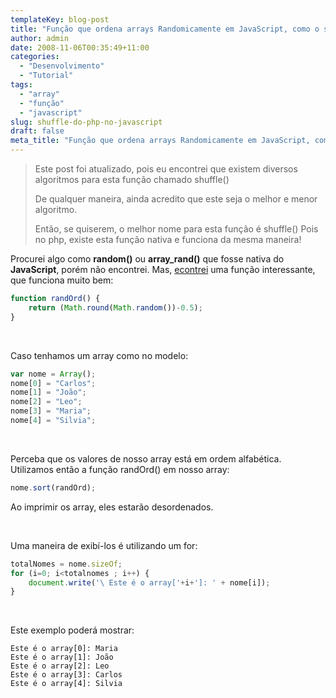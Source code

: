 ```yaml
---
templateKey: blog-post
title: "Função que ordena arrays Randomicamente em JavaScript, como o shuffle() do PHP"
author: admin
date: 2008-11-06T00:35:49+11:00
categories:
  - "Desenvolvimento"
  - "Tutorial"
tags:
  - "array"
  - "função"
  - "javascript"
slug: shuffle-do-php-no-javascript
draft: false
meta_title: "Função que ordena arrays Randomicamente em JavaScript, como o shuffle() do PHP"
---
```


> Este post foi atualizado, pois eu encontrei que existem diversos algoritmos para esta função chamado shuffle()
>
> De qualquer maneira, ainda acredito que este seja o melhor e menor algoritmo.
>
> Então, se quiserem, o melhor nome para esta função é shuffle()
> Pois no php, existe esta função nativa e funciona da mesma maneira!

Procurei algo como **random()** ou **array\_rand()** que fosse nativa do **JavaScript**, porém não encontrei. Mas, [econtrei](http://javascript.about.com/library/blsort2.htm "Link de referência da função randOrd()") uma função interessante, que funciona muito bem:
```javascript
function randOrd() {
    return (Math.round(Math.random())-0.5);
}
```

<br>

Caso tenhamos um array como no modelo:
```javascript
var nome = Array();
nome[0] = "Carlos";
nome[1] = "João";
nome[2] = "Leo";
nome[3] = "Maria";
nome[4] = "Silvia";
```
<br>

Perceba que os valores de nosso array está em ordem alfabética.
Utilizamos então a função randOrd() em nosso array:
```javascript
nome.sort(randOrd);
```
Ao imprimir os array, eles estarão desordenados.

<br>

Uma maneira de exibí-los é utilizando um for:

```javascript
totalNomes = nome.sizeOf;
for (i=0; i<totalnomes ; i++) {
    document.write('\ Este é o array['+i+']: ' + nome[i]);
}
```
<br>

Este exemplo poderá mostrar:

```
Este é o array[0]: Maria
Este é o array[1]: João
Este é o array[2]: Leo
Este é o array[3]: Carlos
Este é o array[4]: Silvia
```
